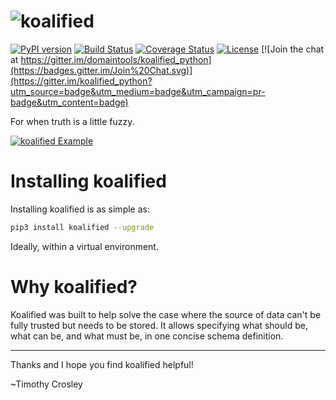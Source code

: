 ![koalified](https://raw.github.com/domaintools/koalified_python/develop/artwork/logo.png)
===================

[![PyPI version](https://badge.fury.io/py/koalified.svg)](http://badge.fury.io/py/koalified)
[![Build Status](https://travis-ci.org/DomainTools/koalified_python.svg?branch=master)](https://travis-ci.org/DomainTools/koalified_python)
[![Coverage Status](https://coveralls.io/repos/DomainTools/koalified_python/badge.svg?branch=master&service=github)](https://coveralls.io/github/DomainTools/koalified_python?branch=master)
[![License](https://img.shields.io/github/license/mashape/apistatus.svg)](https://pypi.python.org/pypi/koalified/)
[![Join the chat at https://gitter.im/domaintools/koalified_python](https://badges.gitter.im/Join%20Chat.svg)](https://gitter.im/koalified_python?utm_source=badge&utm_medium=badge&utm_campaign=pr-badge&utm_content=badge)

For when truth is a little fuzzy.

[![koalified Example](https://raw.github.com/domaintools/koalified_python/develop/artwork/example.gif)](https://github.com/domaintools/koalified_python/blob/develop/examples/example.py)


Installing koalified
===================

Installing koalified is as simple as:

```bash
pip3 install koalified --upgrade
```

Ideally, within a virtual environment.


Why koalified?
===================

Koalified was built to help solve the case where the source of data can't be fully trusted but needs to be stored.
It allows specifying what should be, what can be, and what must be, in one concise schema definition.

--------------------------------------------

Thanks and I hope you find koalified helpful!

~Timothy Crosley
